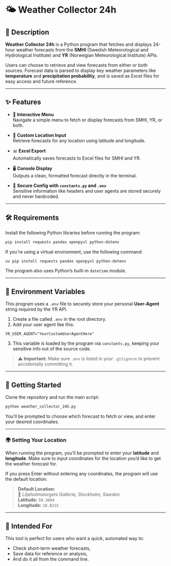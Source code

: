 # 🌤️ Weather Collector 24h

## 📖 Description

**Weather Collector 24h** is a Python program that fetches and displays 24-hour weather forecasts from the **SMHI** (Swedish Meteorological and Hydrological Institute) and **YR** (Norwegian Meteorological Institute) APIs.  

Users can choose to retrieve and view forecasts from either or both sources. Forecast data is parsed to display key weather parameters like **temperature** and **precipitation probability**, and is saved as Excel files for easy access and future reference.

---

## ✨ Features

- 🧭 **Interactive Menu**  
  Navigate a simple menu to fetch or display forecasts from SMHI, YR, or both.

- 📍 **Custom Location Input**  
  Retrieve forecasts for any location using latitude and longitude.

- 📊 **Excel Export**  
  Automatically saves forecasts to Excel files for SMHI and YR.

- 🖥️ **Console Display**  
  Outputs a clean, formatted forecast directly in the terminal.

- 🔐 **Secure Config with `constants.py` and `.env`**  
  Sensitive information like headers and user agents are stored securely and never hardcoded.

---

## 🛠️ Requirements

Install the following Python libraries before running the program:

```bash
pip install requests pandas openpyxl python-dotenv
```

If you're using a virtual environment, use the following command:
```bash
uv pip install requests pandas openpyxl python-dotenv
```

The program also uses Python’s built-in `datetime` module.

---

## 🔐 Environment Variables

This program uses a `.env` file to securely store your personal **User-Agent** string required by the YR API.

1. Create a file called `.env` in the root directory.
2. Add your user agent like this:

```env
YR_USER_AGENT="YourCustomUserAgentHere"
```

3. This variable is loaded by the program via `constants.py`, keeping your sensitive info out of the source code.

> ⚠️ **Important:** Make sure `.env` is listed in your `.gitignore` to prevent accidentally committing it.

---

## 🚀 Getting Started

Clone the repository and run the main script:

```bash
python weather_collector_24h.py
```

You'll be prompted to choose which forecast to fetch or view, and enter your desired coordinates.

---

### 🌍 Setting Your Location

When running the program, you’ll be prompted to enter your **latitude** and **longitude**.
Make sure to input coordinates for the location you’d like to get the weather forecast for.

If you press Enter without entering any coordinates, the program will use the default location:

> **Default Location:**  
> 📍 *Liljeholmstorgets Galleria, Stockholm, Sweden*  
> **Latitude:** `59.3084`  
> **Longitude:** `18.0215`

---

## 👤 Intended For

This tool is perfect for users who want a quick, automated way to:
- Check short-term weather forecasts,
- Save data for reference or analysis,
- And do it all from the command line.
